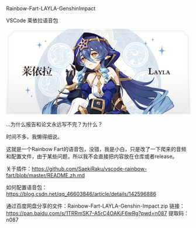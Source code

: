 Rainbow-Fart-LAYLA-GenshinImpact

VSCode 莱依拉语音包

![](pictures/banner.png)

…为什么报告和论文永远写不完？为什么？

时间不多，我懒得细说。

这就是一个Rainbow Fart的语音包，没错，我是小白，只是改了一下爬来的音频和配置文件，由于某些问题，所以我不会直接把内容放在仓库或者release。

关于插件：https://github.com/SaekiRaku/vscode-rainbow-fart/blob/master/README.zh.md


如何配置语音包：https://blog.csdn.net/qq_46603846/article/details/142596886


通过百度网盘分享的文件：Rainbow-Fart-LAYLA-Genshin-Impact.zip
链接：https://pan.baidu.com/s/1TRRmSK7-A5rC4OAKjF6wRg?pwd=n087 
提取码：n087